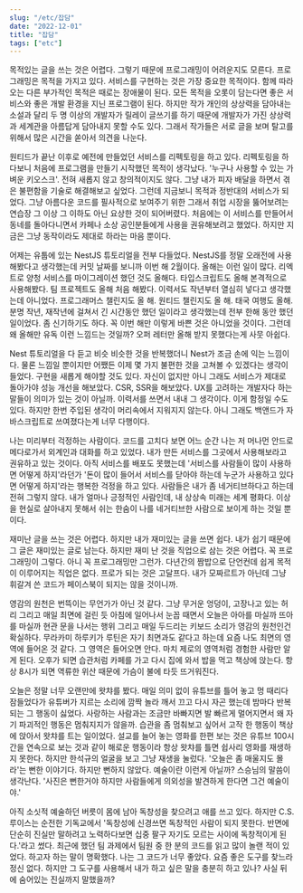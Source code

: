 ```yaml
---
slug: "/etc/잡담"
date: "2022-12-01"
title: "잡담"
tags: ["etc"]
---
```


목적있는 글을 쓰는 것은 어렵다. 그렇기 때문에 프로그래밍이 어려운지도 모른다. 프로그래밍은 목적을 가지고 있다. 서비스를 구현하는 것은 가장 중요한 목적이다. 함께 따라오는 다른 부가적인 목적은 때로는 장애물이 된다. 모든 목적을 오롯이 담는다면 좋은 서비스와 좋은 개발 환경을 지닌 프로그램이 된다. 하지만 작가 개인의 상상력을 담아내는 소설과 달리 두 명 이상의 개발자가 릴레이 글쓰기를 하기 때문에 개발자가 가진 상상력과 세계관을 아름답게 담아내지 못할 수도 있다. 그래서 작가들은 서로 글을 보며 탈고를 위해서 많은 시간을 쏟아서 의견을 나눈다.

원티드가 끝난 이후로 예전에 만들었던 서비스를 리펙토링을 하고 있다. 리펙토링을 하다보니 처음에 프로그램을 만들기 시작했던 목적이 생각났다. '누구나 사용할 수 있는 가벼운 키오스크'. 전혀 새롭지 않고 창의적이지도 않다. 그냥 내가 피자 배달을 하면서 겪은 불편함을 기술로 해결해보고 싶었다. 그런데 지금보니 목적과 정반대의 서비스가 되었다. 그냥 아름다운 코드를 필사적으로 보여주기 위한 그래서 취업 시장을 뚫어보려는 연습장 그 이상 그 이하도 아닌 요상한 것이 되어버렸다. 처음에는 이 서비스를 만들어서 동네를 돌아다니면서 카페나 소상 공인분들에게 사용을 권유해보려고 했었다. 하지만 지금은 그냥 동작이라도 제대로 하라는 마음 뿐이다.

어제는 유툽에 있는 NestJS 튜토리얼을 전부 다들었다. NestJS를 정말 오래전에 사용해봤다고 생각했는데 커밋 날짜를 보니까 이번 해 2월이다. 올해는 이런 일이 많다. 리엑트로 양청 서비스를 마이그레이션 했던 것도 올해다. 타입스크립트도 올해 본격적으로 사용해봤다. 팀 프로젝트도 올해 처음 해봤다. 이력서도 작년부터 열심히 넣다고 생각했는데 아니었다. 프로그래머스 챌린지도 올 해. 원티드 챌린지도 올 해. 태국 여행도 올해. 분명 작년, 재작년에 걸쳐서 긴 시간동안 했던 일이라고 생각했는데 전부 한해 동안 했던 일이었다. 좀 신기하기도 하다. 꼭 이번 해만 이렇게 바쁜 것은 아니었을 것이다. 그런데 왜 올해만 유독 이런 느낌드는 것일까? 오퍼 레터만 올해 받지 못했다는게 사뭇 아쉽다.

Nest 튜토리얼을 다 듣고 비슷 비슷한 것을 반복했더니 Nest가 조금 손에 익는 느낌이다. 물론 느낌일 뿐이지만 어쨌든 이제 몇 가지 불편한 것을 고쳐볼 수 있겠다는 생각이 들었다. 구현을 새롭게 해야할 것도 있다. 자신이 없지만 아니 그래도 서비스가 제대로 돌아가야 성능 개선을 해보았다. CSR, SSR을 해보았다. UX를 고려하는 개발자다 하는 말들이 의미가 있는 것이 아닐까. 이력서를 쓰면서 내내 그 생각이다. 이게 함정일 수도 있다. 하지만 한번 주입된 생각이 머리속에서 지워지지 않는다. 아니 그래도 백앤드가 자바스크립트로 쓰여졌다는게 너무 다행이다.

나는 미리부터 걱정하는 사람이다. 코드를 고치다 보면 어느 순간 나는 저 머나먼 안드로메다로가서 외계인과 대화를 하고 있었다. 내가 만든 서비스를 그곳에서 사용해보라고 권유하고 있는 것이다. 아직 서비스를 배포도 못했는데 '서비스를 사람들이 많이 사용하면 어떻게 하지'라던가 '돈이 많이 들어서 서비스를 닫아야 하는데 누군가 사용하고 있다면 어떻게 하지'라는 행복한 걱정을 하고 있다. 사람들은 내가 좀 네거티브하다고 하는데 전혀 그렇지 않다. 내가 얼마나 긍정적인 사람인데, 내 상상속 미래는 세계 평화다. 이상을 현실로 살아내지 못해서 쉬는 한숨이 나를 네거티브한 사람으로 보이게 하는 것일 뿐이다.

재미난 글을 쓰는 것은 어렵다. 하지만 내가 재미있는 글을 쓰면 쉽다. 내가 쉽기 때문에 그 글은 재미있는 글로 남는다. 하지만 재미 난 것을 직업으로 삼는 것은 어렵다. 꼭 프로그래밍이 그렇다. 아니 꼭 프로그래밍만 그런가. 다년간의 짬밥으로 단언컨데 쉽게 목적이 이루어지는 직업은 없다. 프로가 되는 것은 고달프다. 내가 모짜르트가 아닌데 그냥 휘갈겨 쓴 코드가 페이스북이 되지는 않을 것이니까.

영감의 원천은 번뜩이는 무언가가 아닌 것 같다. 그냥 무거운 엉덩이, 고장나고 있는 허리 그리고 매일 최면에 걸린 듯 아침에 일어나서 눈꼽 때면서 오늘은 아아를 마실까 뜨아를 마실까 현관 문을 나서는 행위 그리고 매일 두드리는 키보드 소리가 영감의 원천인건 확실하다. 무라카미 하루키가 루틴은 자기 최면과도 같다고 하는데 요즘 나도 최면의 영역에 들어온 것 같다. 그 영역은 들어오면 안다. 마치 제로의 영역처럼 경험한 사람만 알게 된다. 오후가 되면 습관처럼 카페를 가고 다시 집에 와서 밥을 먹고 책상에 앉는다. 항상 8시가 되면 역류한 위산 때문에 가슴이 불에 타듯 뜨거워진다.

오늘은 정말 너무 오랜만에 왓챠를 봤다. 매일 의미 없이 유튜브를 틀어 놓고 멍 때리다 잠들었다가 유튜버가 지르는 소리에 깜짝 놀라 깨서 끄고 다시 자곤 했는데 밤마다 반복되는 그 행동이 싫었다. 사랑하는 사람과는 조금만 바빠지면 발 빠르게 멀어지면서 왜 자기 파괴적인 행동은 멈춰지지가 않을까. 습관을 좀 멈춰보고 싶어서 고작 한 행동이 책상에 앉아서 왓챠를 트는 일이었다. 설교를 늘어 놓는 영화를 한편 보는 것은 유튜브 100시간을 연속으로 보는 것과 같이 해로운 행동이라 항상 왓챠를 틀면 쉽사리 영화를 재생하지 못한다. 하지만 한석규의 얼굴을 보고 그냥 재생을 눌렀다. '오늘은 좀 매울지도 몰라'는 뻔한 이야기다. 하지만 뻔하지 않았다. 예술이란 이런게 아닐까? 스승님의 말씀이 생각난다. '사진은 뻔한거야 하지만 사람들에게 의외성을 발견하게 한다면 그건 예술이야.'

아직 소싯적 예술하던 버릇이 몸에 남아 독창성을 찾으려고 애를 쓰고 있다. 하지만 C.S. 루이스는 순전한 기독교에서 '독창성에 신경쓰면 독창적인 사람이 되지 못한다. 반면에 단순히 진실만 말하려고 노력하다보면 십중 팔구 자기도 모르는 사이에 독창적이게 된다.'라고 썼다. 최근에 했던 팀 과제에서 팀원 중 한 분의 코드를 읽고 많이 놀랜 적이 있었다. 하고자 하는 말이 명확했다. 나는 그 코드가 너무 좋았다. 요즘 좋은 도구를 찾느라 정신 없다. 하지만 그 도구를 사용해서 내가 하고 싶은 말을 충분히 하고 있나? 사실 뒤에 숨어있는 진실까지 말했을까?

